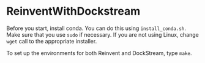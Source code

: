 # ReinventWithDockstream

Before you start, install conda. You can do this using `install_conda.sh`. Make sure that you use `sudo` if necessary. 
If you are not using Linux, change `wget` call to the appropriate installer.

To set up the environments for both Reinvent and DockStream, type `make`.